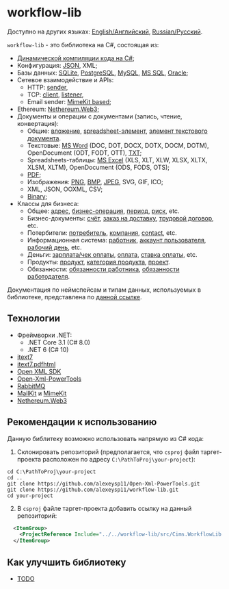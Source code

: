 # workflow-lib 

Доступно на других языках: [English/Английский](README.md), [Russian/Русский](README.ru.md). 

`workflow-lib` - это библиотека на C#, состоящая из:
- [Динамической компиляции кода на C#](docs/Dynamical/DynamicCompiling.md);
- Конфигурация: [JSON](docs/Extensions/JsonConfigExtensions.md), XML;
- Базы данных: [SQLite](docs/DbConnections/SqliteDbConnection.md), [PostgreSQL](docs/DbConnections/PgDbConnection.md), [MySQL](docs/DbConnections/MysqlDbConnection.md), [MS SQL](docs/DbConnections/MssqlDbConnection.md), [Oracle](docs/DbConnections/OracleDbConnection.md);
- Сетевое взаимодействие и APIs: 
    - HTTP: [sender](docs/NetworkAPIs/HttpSender.md), 
    - TCP: [client](docs/NetworkAPIs/TcpClientWF.md), [listener](docs/NetworkAPIs/TcpListenerWF.md), 
    - Email sender: [MimeKit based](docs/NetworkAPIs/EmailSenderMimeKit.md);
- Ethereum: [Nethereum.Web3](docs/NethereumAPI/EthNodeAPIWeb3.md);
- Документы и операции с документами (запись, чтение, конвертация): 
    - Общие: [вложение](docs/Models/Documents/Attachment.md), [spreadsheet-элемент](docs/Models/Documents/SpreadsheetElement.md), [элемент текстового документа](docs/Models/Documents/TextDocElement.md).
    - Текстовые: [MS Word](docs/DocFormats/TextBased/MSWordConverter.md) (DOC, DOT, DOCX, DOTX, DOCM, DOTM), OpenDocument (ODT, FODT, OTT), [TXT](docs/DocFormats/TextBased/TxtConverter.md);
    - Spreadsheets-таблицы: [MS Excel](docs/DocFormats/Spreadsheets/MSExcelConverter.md) (XLS, XLT, XLW, XLSX, XLTX, XLSM, XLTM), OpenDocument (ODS, FODS, OTS);
    - [PDF](docs/DocFormats/PdfConverter.md);
    - Изображения: [PNG](docs/DocFormats/Images/PngConverter.md), [BMP](docs/DocFormats/Images/BmpConverter.md), [JPEG](docs/DocFormats/Images/JpegConverter.md), SVG, GIF, ICO;
    - XML, JSON, OOXML, CSV;
    - [Binary](docs/DocFormats/BinaryConverter.md);
- Классы для бизнеса:
    - Общее: [адрес](docs/Models/Business/Address.md), [бизнес-операция](docs/Models/Business/BusinessOperation.md), [период](docs/Models/Business/Period.md), [риск](docs/Models/Business/Risk.md), etc.
    - Бизнес-документы: [счёт](docs/Models/Business/BusinessDocuments/Bill.md), [заказ на доставку](docs/Models/Business/BusinessDocuments/DeliveryOrder.md), [трудовой договор](docs/Models/Business/BusinessDocuments/EmploymentContract.md), etc.
    - Потербители: [потребитель](docs/Models/Business/Customers/Customer.md), [компания](docs/Models/Business/Customers/Company.md), [contact](docs/Models/Business/Customers/Contact.md), etc.
    - Информационная система: [работник](docs/Models/Business/InformationSystem/Employee.md), [аккаунт пользователя](docs/Models/Business/InformationSystem/UserAccount.md), [рабочий день](docs/Models/Business/InformationSystem/WorkingDay.md), etc.
    - Деньги: [зарплата/чек оплаты](docs/Models/Business/Monetary/Paycheck.md), [оплата](docs/Models/Business/Monetary/Payment.md), [ставка оплаты](docs/Models/Business/Monetary/PayRate.md), etc.
    - Продукты: [продукт](docs/Models/Business/Products/Product.md), [категория продукта](docs/Models/Business/Products/ProductCategory.md), [проект](docs/Models/Business/Products/Project.md).
    - Обязанности: [обязанности работника](docs/Models/Business/Responsibilities/EmployeeResponsibility.md), [обязанности работодателя](docs/Models/Business/Responsibilities/EmployerResponsibility.md).
<!--
- Визуализация данных: Line chart, Bar chart, Histogram, Scatter plot, Box plot, Pareto chart, Pie chart, Area chart, Tree map, Bubble chart, Stripe graphic, Control chart, Run chart, Stem-and-leaf display, Cartogram, Small multiple, Sparkline, Table, Marimekko chart. 
-->

Документация по неймспейсам и типам данных, используемых в библиотеке, представлена по [данной ссылке](docs/documentation.md).

## Технологии 

- Фреймворки .NET:
  - .NET Core 3.1 (C# 8.0)
  - .NET 6 (C# 10)
- [itext7](https://github.com/itext/itext7-dotnet)
- [itext7.pdfhtml](https://github.com/itext/i7n-pdfhtml)
- [Open XML SDK](https://github.com/dotnet/Open-XML-SDK)
- [Open-Xml-PowerTools](https://github.com/alexeysp11/Open-Xml-PowerTools.git)
- [RabbitMQ](https://github.com/rabbitmq/rabbitmq-dotnet-client)
- [MailKit](https://github.com/jstedfast/MailKit) и [MimeKit](https://github.com/jstedfast/MimeKit)
- [Nethereum.Web3](https://github.com/Nethereum/Nethereum/tree/master/src/Nethereum.Web3)

## Рекомендации к использованию 

Данную библитеку возможно использовать напрямую из C# кода: 

1. Склонировать репозиторий (предполагается, что `csproj` файл таргет-проекта расположен по адресу `C:\PathToProj\your-project`): 
```
cd C:\PathToProj\your-project
cd ..
git clone https://github.com/alexeysp11/Open-Xml-PowerTools.git 
git clone https://github.com/alexeysp11/workflow-lib.git
cd your-project
```

2. В `csproj` файле таргет-проекта добавить ссылку на данный репозиторий: 
```XML
  <ItemGroup>
    <ProjectReference Include="../../workflow-lib/src/Cims.WorkflowLib.csproj" />
  </ItemGroup>
```
<!--
## Как использовать данную библиотеку совместно с XML/JSON оболочкой  

Подразумевается использование данной библиотеки с помощью XML/JSON оболочки (своего рода no-code подход).
-->

## Как улучшить библиотеку 

- [TODO](docs/TODO.md)